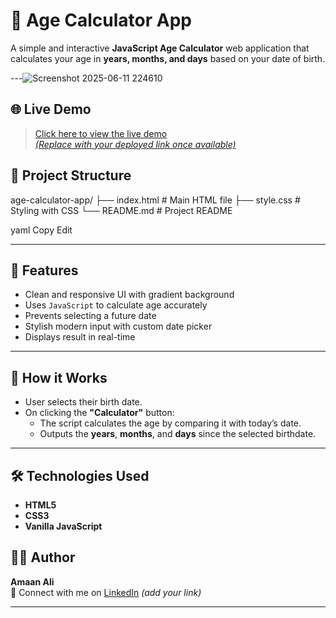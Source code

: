 # 🎂 Age Calculator App

A simple and interactive **JavaScript Age Calculator** web application that calculates your age in **years, months, and days** based on your date of birth.

---![Screenshot 2025-06-11 224610](https://github.com/user-attachments/assets/884b71fb-7cea-4777-bc93-602462bcd10f)

## 🌐 Live Demo
> [Click here to view the live demo](#)  
[*(Replace with your deployed link once available)*](https://age-calculator-five-lac.vercel.app/)


## 📂 Project Structure

age-calculator-app/
├── index.html # Main HTML file
├── style.css # Styling with CSS
└── README.md # Project README

yaml
Copy
Edit

---

## 🚀 Features

- Clean and responsive UI with gradient background
- Uses `JavaScript` to calculate age accurately
- Prevents selecting a future date
- Stylish modern input with custom date picker
- Displays result in real-time

---

## 🧠 How it Works

- User selects their birth date.
- On clicking the **"Calculator"** button:
  - The script calculates the age by comparing it with today’s date.
  - Outputs the **years**, **months**, and **days** since the selected birthdate.

---

## 🛠️ Technologies Used

- **HTML5**
- **CSS3**
- **Vanilla JavaScript**


## 🧑‍💻 Author

**Amaan Ali**  
📧 Connect with me on [LinkedIn](www.linkedin.com/in/amaan-ali-768b32322) *(add your link)*

---
